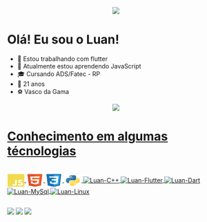 

<div align="center">
<img src="https://desblogada.files.wordpress.com/2021/05/kaka-cordovil-java-developer-2.gif](https://github.com/Luan-5ilva/Luan-5ilva/assets/104392743/af49fbd5-1a67-47d9-843e-13a9b6d63f4e)" width="1500px" />
</div>







# Olá! Eu sou o Luan!

- 💎  Estou trabalhando com flutter
- 🌱  Atualmente estou aprendendo JavaScript
- 🎓  Cursando ADS/Fatec - RP
- 🤵  21 anos
- ⚽  Vasco da Gama


<div align="center">
  <a href="https://github.com/Luan-5antos">
  <img height="180em" src="https://github-readme-stats.vercel.app/api?username=Luan-5ilva&show_icons=true&theme=dark&include_all_commits=true&count_private=true"/>
</div>

  ##
  
 # Conhecimento em algumas técnologias
  
  <div style="display: inline_block"><br>
  <img align="center" alt="Luan-Js" height="30" width="40" src="https://raw.githubusercontent.com/devicons/devicon/master/icons/javascript/javascript-plain.svg">
  <img align="center" alt="Luan-HTML" height="30" width="40" src="https://raw.githubusercontent.com/devicons/devicon/master/icons/html5/html5-original.svg">
  <img align="center" alt="Luan-CSS" height="30" width="40" src="https://raw.githubusercontent.com/devicons/devicon/master/icons/css3/css3-original.svg">
  <img align="center" alt="Luan-Python" height="30" width="40" src="https://raw.githubusercontent.com/devicons/devicon/master/icons/python/python-original.svg">
  <img align="center" alt="Luan-C++" height="30" width="40" src="https://cdn.jsdelivr.net/gh/devicons/devicon/icons/cplusplus/cplusplus-original.svg" />
  <img align="center" alt="Luan-Flutter" height="30" width="40" src="https://cdn.jsdelivr.net/gh/devicons/devicon/icons/flutter/flutter-plain.svg" />
  <img align="center" alt="Luan-Dart" height="30" width="40" src="https://cdn.jsdelivr.net/gh/devicons/devicon/icons/dart/dart-original.svg" />
  <img align="center" alt="Luan-MySql" height="30" width="40" src="https://cdn.jsdelivr.net/gh/devicons/devicon/icons/mysql/mysql-original.svg" />
  <img align="center" alt="Luan-Linux" height="30" width="40" src="https://cdn.jsdelivr.net/gh/devicons/devicon/icons/linux/linux-original.svg" />
  
  ##
  
 <div> 
  <a href="https://instagram.com/luan5antos" target="_blank"><img src="https://img.shields.io/badge/-Instagram-%23E4405F?style=for-the-badge&logo=instagram&logoColor=white" target="_blank"></a>
  <a href = "mailto:luan.ss5500@gmail.com"><img src="https://img.shields.io/badge/-Gmail-%23333?style=for-the-badge&logo=gmail&logoColor=white" target="_blank"></a>
 <a href = "https://twitter.com/Lu4nCRVG"><img src="https://img.shields.io/badge/Twitter-1DA1F2?style=for-the-badge&logo=twitter&logoColor=white" target="_blank"></a>
</div>         
          
